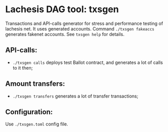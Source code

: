 # Lachesis DAG tool: txsgen

Transactions and API-calls generator for stress and performance testing of lachesis net.
It uses generated accounts. Command `./txsgen fakeaccs` generates fakenet accounts.
See `txsgen help` for details.


## API-calls:

 - `./txsgen calls` deploys test Ballot contract, and generates a lot of calls to it then;


## Amount transfers:

 - `./txsgen transfers` generates a lot of transfer transactions;


## Configuration:

Use `./txsgen.toml` config file.
